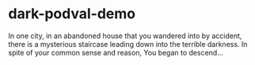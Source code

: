 # dark-podval-demo
In one city, in an abandoned house that you wandered into by accident, there is a mysterious staircase leading down into the terrible darkness. In spite of your common sense and reason, You began to descend...
